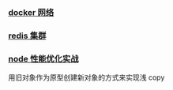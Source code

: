 ### [docker 网络](http://mp.weixin.qq.com/s/lY_Kkmk1e8zNaBlXJGYobw)

### [redis 集群](http://mp.weixin.qq.com/s/f4OI4iAWg6N482iUVMEYNg)

### [node 性能优化实战](https://mp.weixin.qq.com/s/JxRO5BhJai-tT6xWvFpKgQ)

用旧对象作为原型创建新对象的方式来实现浅 copy
